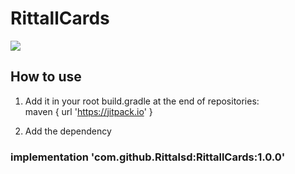 # RittallCards

[![](https://jitpack.io/v/Rittalsd/RittallCards.svg)](https://jitpack.io/#Rittalsd/RittallCards)


## How to use

1. Add it in your root build.gradle at the end of repositories: <br />
maven { url 'https://jitpack.io' }

2. Add the dependency

### implementation 'com.github.Rittalsd:RittallCards:1.0.0'

